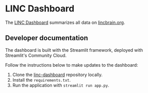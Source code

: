 # LINC Dashboard

The [LINC Dashboard](https://dashboard.lincbrain.org) summarizes all data on [lincbrain.org](https://lincbrain.org).

## Developer documentation

The dashboard is built with the Streamlit framework, deployed with Streamlit's Community Cloud.

Follow the instructions below to make updates to the dashboard:
1. Clone the [linc-dashboard]() repository locally.
2. Install the `requirements.txt`.
3. Run the application with `streamlit run app.py`.